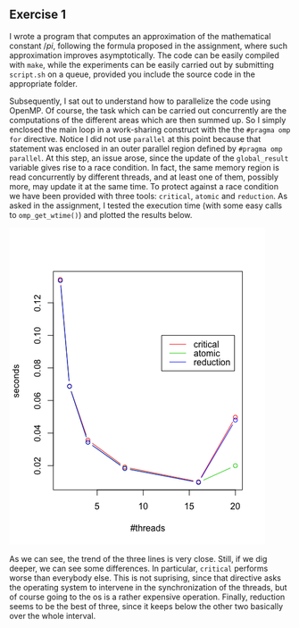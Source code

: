 ## Exercise 1
I wrote a program that computes an approximation of the mathematical constant $/pi$, following the formula proposed in the assignment, where such approximation improves asymptotically. The code can be easily compiled with `make`, while the experiments can be easily carried out by submitting `script.sh` on a queue, provided you include the source code in the appropriate folder.

Subsequently, I sat out to understand how to parallelize the code using OpenMP. Of course, the task which can be carried out concurrently are the computations of the different areas which are then summed up. So I simply enclosed the main loop in a work-sharing construct with the the `#pragma omp for` directive. Notice I did not use `parallel` at this point because that statement was enclosed in an outer parallel region defined by `#pragma omp parallel`. At this step, an issue arose, since the update of the `global_result` variable gives rise to a race condition. In fact, the same memory region is read concurrently by different threads, and at least one of them, possibly more, may update it at the same time. To protect against a race condition we have been provided with three tools: `critical`, `atomic` and `reduction`. As asked in the assignment, I tested the execution time (with some easy calls to `omp_get_wtime()`) and plotted the results below.

![alt text](https://github.com/pigozzif/DSSC/blob/master/Assignments/Day2/Exercise1/scalability_plot.png)

As we can see, the trend of the three lines is very close. Still, if we dig deeper, we can see some differences. In particular, `critical` performs worse than everybody else. This is not suprising, since that directive asks the operating system to intervene in the synchronization of the threads, but of course going to the os is a rather expensive operation. Finally, reduction seems to be the best of three, since it keeps below the other two basically over the whole interval.
